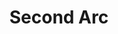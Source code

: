 ---
title: "Second Arc"
slug: "second-arc"
summary: "Summary of second arc of second saga."
order: 2
---